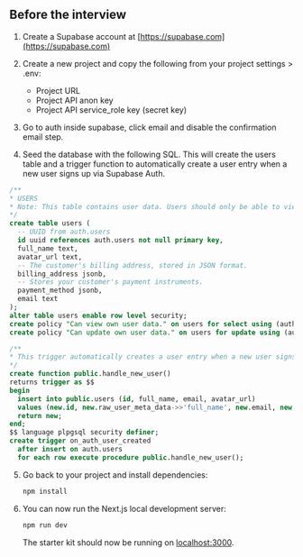 ## Before the interview

1. Create a Supabase account at [https://supabase.com](https://supabase.com)

2. Create a new project and copy the following from your project settings > .env:

   - Project URL
   - Project API anon key
   - Project API service_role key (secret key)

3. Go to auth inside supabase, click email and disable the confirmation email step.

4. Seed the database with the following SQL. This will create the users table and a trigger function to automatically create a user entry when a new user signs up via Supabase Auth.

```sql
/** 
* USERS
* Note: This table contains user data. Users should only be able to view and update their own data.
*/
create table users (
  -- UUID from auth.users
  id uuid references auth.users not null primary key,
  full_name text,
  avatar_url text,
  -- The customer's billing address, stored in JSON format.
  billing_address jsonb,
  -- Stores your customer's payment instruments.
  payment_method jsonb,
  email text
);
alter table users enable row level security;
create policy "Can view own user data." on users for select using (auth.uid() = id);
create policy "Can update own user data." on users for update using (auth.uid() = id);

/**
* This trigger automatically creates a user entry when a new user signs up via Supabase Auth.
*/ 
create function public.handle_new_user() 
returns trigger as $$
begin
  insert into public.users (id, full_name, email, avatar_url)
  values (new.id, new.raw_user_meta_data->>'full_name', new.email, new.raw_user_meta_data->>'avatar_url');
  return new;
end;
$$ language plpgsql security definer;
create trigger on_auth_user_created
  after insert on auth.users
  for each row execute procedure public.handle_new_user();
```

5. Go back to your project and install dependencies:

   ```bash
   npm install
   ```

6. You can now run the Next.js local development server:

   ```bash
   npm run dev
   ```

   The starter kit should now be running on [localhost:3000](http://localhost:3000/).

